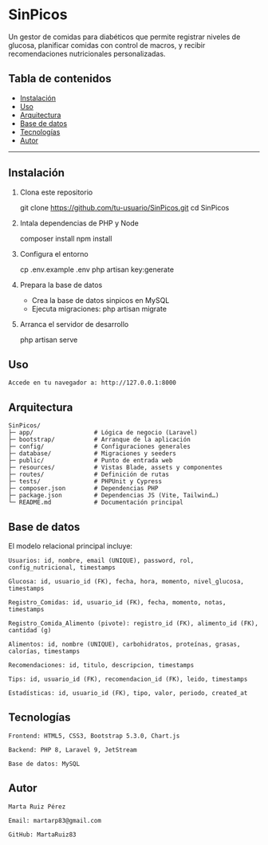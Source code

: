 # SinPicos

Un gestor de comidas para diabéticos que permite registrar niveles de glucosa, planificar comidas con control de macros, y recibir recomendaciones nutricionales personalizadas.

## Tabla de contenidos

- [Instalación](#instalación)  
- [Uso](#uso)  
- [Arquitectura](#arquitectura)  
- [Base de datos](#base-de-datos)   
- [Tecnologías](#tecnologías)  
- [Autor](#autor)  

---

## Instalación

1. Clona este repositorio  
  
    git clone https://github.com/tu-usuario/SinPicos.git
    cd SinPicos

2. Intala dependencias de PHP y Node

    composer install
    npm install

3. Configura el entorno

    cp .env.example .env
    php artisan key:generate

4. Prepara la base de datos

    - Crea la base de datos sinpicos en MySQL
    - Ejecuta migraciones: 
        php artisan migrate

5. Arranca el servidor de desarrollo

    php artisan serve

## Uso

    Accede en tu navegador a: http://127.0.0.1:8000

## Arquitectura

    SinPicos/
    ├─ app/                 # Lógica de negocio (Laravel)
    ├─ bootstrap/           # Arranque de la aplicación
    ├─ config/              # Configuraciones generales
    ├─ database/            # Migraciones y seeders
    ├─ public/              # Punto de entrada web
    ├─ resources/           # Vistas Blade, assets y componentes
    ├─ routes/              # Definición de rutas
    ├─ tests/               # PHPUnit y Cypress
    ├─ composer.json        # Dependencias PHP
    ├─ package.json         # Dependencias JS (Vite, Tailwind…)
    └─ README.md            # Documentación principal

## Base de datos

El modelo relacional principal incluye:

    Usuarios: id, nombre, email (UNIQUE), password, rol, config_nutricional, timestamps

    Glucosa: id, usuario_id (FK), fecha, hora, momento, nivel_glucosa, timestamps

    Registro_Comidas: id, usuario_id (FK), fecha, momento, notas, timestamps

    Registro_Comida_Alimento (pivote): registro_id (FK), alimento_id (FK), cantidad (g)

    Alimentos: id, nombre (UNIQUE), carbohidratos, proteínas, grasas, calorías, timestamps

    Recomendaciones: id, titulo, descripcion, timestamps

    Tips: id, usuario_id (FK), recomendacion_id (FK), leido, timestamps

    Estadísticas: id, usuario_id (FK), tipo, valor, periodo, created_at

## Tecnologías

    Frontend: HTML5, CSS3, Bootstrap 5.3.0, Chart.js

    Backend: PHP 8, Laravel 9, JetStream

    Base de datos: MySQL

## Autor

    Marta Ruiz Pérez

    Email: martarp83@gmail.com  

    GitHub: MartaRuiz83




